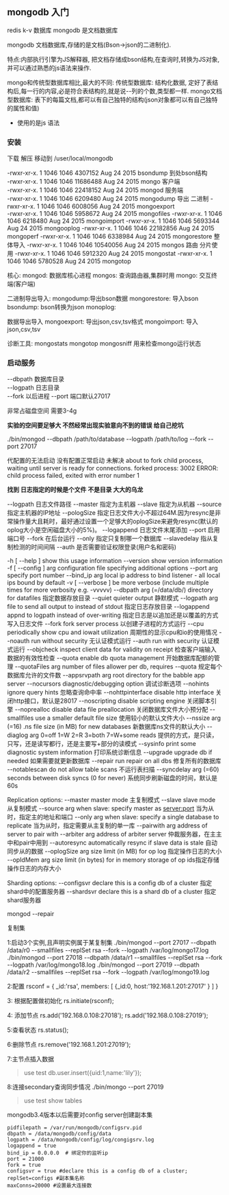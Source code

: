 ## mongodb 入门 ##
redis  k-v 数据库
mongodb 是文档数据库

mongodb 文档数据库,存储的是文档(Bson->json的二进制化).

特点:内部执行引擎为JS解释器, 把文档存储成bson结构,在查询时,转换为JS对象,并可以通过熟悉的js语法来操作.

mongo和传统型数据库相比,最大的不同:
传统型数据库: 结构化数据, 定好了表结构后,每一行的内容,必是符合表结构的,就是说--列的个数,类型都一样.
mongo文档型数据库: 表下的每篇文档,都可以有自己独特的结构(json对象都可以有自己独特的属性和值)

- 使用的是js 语法

### 安装 ###
下载  解压  移动到  /user/local/mongodb

-rwxr-xr-x. 1 1046 1046  4307152 Aug 24  2015 bsondump  到处bson结构   
-rwxr-xr-x. 1 1046 1046 11686488 Aug 24  2015 mongo   客户端   
-rwxr-xr-x. 1 1046 1046 22418152 Aug 24  2015 mongod  服务端    
-rwxr-xr-x. 1 1046 1046  6209480 Aug 24  2015 mongodump  导出 二进制
-rwxr-xr-x. 1 1046 1046  6008056 Aug 24  2015 mongoexport   
-rwxr-xr-x. 1 1046 1046  5958672 Aug 24  2015 mongofiles
-rwxr-xr-x. 1 1046 1046  6218480 Aug 24  2015 mongoimport
-rwxr-xr-x. 1 1046 1046  5693344 Aug 24  2015 mongooplog
-rwxr-xr-x. 1 1046 1046 22182856 Aug 24  2015 mongoperf
-rwxr-xr-x. 1 1046 1046  6338984 Aug 24  2015 mongorestore  整体导入
-rwxr-xr-x. 1 1046 1046 10540056 Aug 24  2015 mongos     路由  分片使用 
-rwxr-xr-x. 1 1046 1046  5912320 Aug 24  2015 mongostat
-rwxr-xr-x. 1 1046 1046  5780528 Aug 24  2015 mongotop


核心:
mongod: 数据库核心进程
mongos: 查询路由器,集群时用
mongo:   交互终端(客户端)

二进制导出导入:
mongodump:导出bson数据
mongorestore: 导入bson
bsondump: bson转换为json
monoplog:


数据导出导入
mongoexport: 导出json,csv,tsv格式
mongoimport: 导入json,csv,tsv

诊断工具:
mongostats
mongotop
mongosniff  用来检查mongo运行状态

### 启动服务 ###

--dbpath     数据库目录   
--logpath    日志目录   
--fork     以后进程
--port     端口默认27017 

非常占磁盘空间  需要3-4g

**实验的空间要足够大  不然经常出现实验意向不到的错误  给自己挖坑**


./bin/mongod --dbpath /path/to/database --logpath /path/to/log --fork --port 27017
 

代配置的无法启动  没有配置正常启动  未解决
about to fork child process, waiting until server is ready for connections.
forked process: 3002
ERROR: child process failed, exited with error number 1

**找到  日志指定的时候是个文件  不是目录  大大的乌龙**




--logpath 日志文件路径
--master 指定为主机器
--slave 指定为从机器
--source 指定主机器的IP地址
--pologSize 指定日志文件大小不超过64M.因为resync是非常操作量大且耗时，最好通过设置一个足够大的oplogSize来避免resync(默认的 oplog大小是空闲磁盘大小的5%)。
--logappend 日志文件末尾添加
--port 启用端口号
--fork 在后台运行
--only 指定只复制哪一个数据库
--slavedelay 指从复制检测的时间间隔
--auth 是否需要验证权限登录(用户名和密码)
 
 
-h [ --help ]             show this usage information
--version                 show version information
-f [ --config ] arg       configuration file specifying additional options
--port arg                specify port number
--bind_ip arg             local ip address to bind listener - all local ips
                           bound by default
-v [ --verbose ]          be more verbose (include multiple times for more
                           verbosity e.g. -vvvvv)
--dbpath arg (=/data/db/) directory for datafiles    指定数据存放目录
--quiet                   quieter output   静默模式
--logpath arg             file to send all output to instead of stdout   指定日志存放目录
--logappend               appnd to logpath instead of over-writing 指定日志是以追加还是以覆盖的方式写入日志文件
--fork                    fork server process   以创建子进程的方式运行
--cpu                     periodically show cpu and iowait utilization 周期性的显示cpu和io的使用情况
--noauth                  run without security 无认证模式运行
--auth                    run with security 认证模式运行
--objcheck                inspect client data for validity on receipt 检查客户端输入数据的有效性检查
--quota                   enable db quota management   开始数据库配额的管理
--quotaFiles arg          number of files allower per db, requires --quota 规定每个数据库允许的文件数
--appsrvpath arg          root directory for the babble app server 
--nocursors               diagnostic/debugging option 调试诊断选项
--nohints                 ignore query hints 忽略查询命中率
--nohttpinterface         disable http interface 关闭http接口，默认是28017
--noscripting             disable scripting engine 关闭脚本引擎
--noprealloc              disable data file preallocation 关闭数据库文件大小预分配
--smallfiles              use a smaller default file size 使用较小的默认文件大小
--nssize arg (=16)        .ns file size (in MB) for new databases 新数据库ns文件的默认大小
--diaglog arg             0=off 1=W 2=R 3=both 7=W+some reads 提供的方式，是只读，只写，还是读写都行，还是主要写+部分的读模式
--sysinfo                 print some diagnostic system information 打印系统诊断信息
--upgrade                 upgrade db if needed 如果需要就更新数据库
--repair                  run repair on all dbs 修复所有的数据库
--notablescan             do not allow table scans 不运行表扫描
--syncdelay arg (=60)     seconds between disk syncs (0 for never) 系统同步刷新磁盘的时间，默认是60s
 
Replication options:
--master              master mode 主复制模式
--slave               slave mode 从复制模式
--source arg          when slave: specify master as <server:port> 当为从时，指定主的地址和端口
--only arg            when slave: specify a single database to replicate 当为从时，指定需要从主复制的单一库
--pairwith arg        address of server to pair with
--arbiter arg         address of arbiter server 仲裁服务器，在主主中和pair中用到
--autoresync          automatically resync if slave data is stale 自动同步从的数据
--oplogSize arg       size limit (in MB) for op log 指定操作日志的大小
--opIdMem arg         size limit (in bytes) for in memory storage of op ids指定存储操作日志的内存大小
 
Sharding options:
--configsvr           declare this is a config db of a cluster 指定shard中的配置服务器
--shardsvr            declare this is a shard db of a cluster 指定shard服务器

mongod --repair





复制集

1:启动3个实例,且声明实例属于某复制集
./bin/mongod --port 27017 --dbpath /data/r0 --smallfiles --replSet rsa --fork --logpath /var/log/mongo17.log
./bin/mongod --port 27018 --dbpath /data/r1 --smallfiles --replSet rsa --fork --logpath /var/log/mongo18.log
./bin/mongod --port 27019 --dbpath /data/r2 --smallfiles --replSet rsa --fork --logpath /var/log/mongo19.log

2:配置
rsconf = {
    _id:'rsa',
    members:
    [
        {_id:0,
        host:'192.168.1.201:27017'
        }
    ]
}


3: 根据配置做初始化
	rs.initiate(rsconf);


4: 添加节点
	rs.add('192.168.0.108:27018');
	rs.add('192.168.0.108:27019');


5:查看状态
rs.status();



6:删除节点
rs.remove('192.168.1.201:27019');

7:主节点插入数据
>use test
>db.user.insert({uid:1,name:'lily'});

8:连接secondary查询同步情况
./bin/mongo --port 27019
>use test
>show tables




mongodb3.4版本以后需要对config server创建副本集

	pidfilepath = /var/run/mongodb/configsrv.pid
	dbpath = /data/mongodb/config/data
	logpath = /data/mongodb/config/log/congigsrv.log
	logappend = true
	bind_ip = 0.0.0.0  # 绑定你的监听ip
	port = 21000
	fork = true
	configsvr = true #declare this is a config db of a cluster;
	replSet=configs #副本集名称
	maxConns=20000 #设置最大连接数
